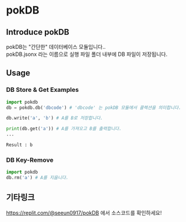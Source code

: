 # pokDB 
## Introduce pokDB
pokDB는 "간단한" 데이터베이스 모듈입니다..<br>
pokDB.jsonx 라는 이름으로 실행 파일 폴더 내부에 DB 파일이 저장됩니다.<br>
## Usage
### DB Store & Get Examples
```py
import pokdb
db = pokdb.db('dbcode') # 'dbcode' 는 pokDB 모듈에서 콜렉션을 의미합니다.

db.write('a', 'b') # A를 B로 저장합니다.

print(db.get('a')) # A를 가져오고 B를 출력합니다.
...

Result : b
```
### DB Key-Remove
```py
import pokdb
db.rm('a') # A를 지웁니다.
```
## 기타링크
https://replit.com/@seeun0917/pokDB 에서 소스코드를 확인하세요!